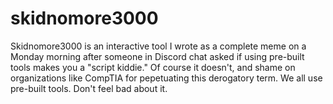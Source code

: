 # skidnomore3000
Skidnomore3000 is an interactive tool I wrote as a complete meme on a Monday morning after someone in Discord chat asked if using pre-built tools makes you a "script kiddie."  Of course it doesn't, and shame on organizations like CompTIA for pepetuating this derogatory term.  We all use pre-built tools.  Don't feel bad about it.

